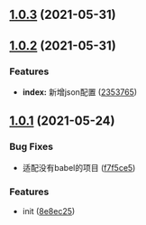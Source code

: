 ## [1.0.3](https://gitee.com/agile-development-system/eslint-config-js/compare/v1.0.2...v1.0.3) (2021-05-31)



## [1.0.2](https://gitee.com/agile-development-system/eslint-config-js/compare/v1.0.1...v1.0.2) (2021-05-31)


### Features

* **index:** 新增json配置 ([2353765](https://gitee.com/agile-development-system/eslint-config-js/commits/2353765fedc8c46601db87d1e435515f384e0e63))



## [1.0.1](https://gitee.com/agile-development-system/eslint-config-js/compare/8e8ec25923fd3641efbc7c114df34c60aa6b1457...v1.0.1) (2021-05-24)


### Bug Fixes

* 适配没有babel的项目 ([f7f5ce5](https://gitee.com/agile-development-system/eslint-config-js/commits/f7f5ce59094bd9a503f432c8078d74ead35011b9))


### Features

* init ([8e8ec25](https://gitee.com/agile-development-system/eslint-config-js/commits/8e8ec25923fd3641efbc7c114df34c60aa6b1457))



